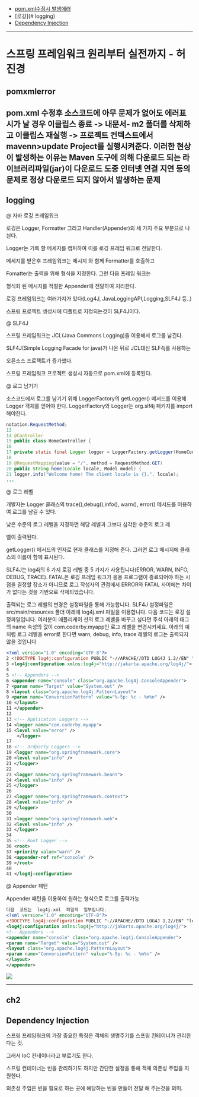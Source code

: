 - [pom.xml수정시 발생에러](#pomxmlerror)
- [로깅](# logging)
- [Dependency Injection](#ch2)
---

# 스프링 프레임워크 원리부터 실전까지 - 허진경

## pomxmlerror

pom.xml 수정후 소스코드에 아무 문제가 없어도 에러표시가 날 경우
이클립스 종료 -> 내문서- m2 폴더를 삭제하고 이클립스 재실행
-> 프로젝트 컨텍스트에서 mavenn>update Project를 실행시켜준다.
이러한 현상이 발생하는 이유는 Maven 도구에 의해 다운로드 되는 라이브러리파일(jar)이 다운로드 도중 인터넷 연결 지연 등의 문제로 정상 다운로드 되지 않아서 발생하는 문제
---

## logging

@ 자바 로깅 프레임워크

로깅은 Logger, Formatter 그리고 Handler(Appender)의 세 가지 주요 부분으로 나뉜다.

Logger는 기록 할 메세지를 캡처하여 이를 로깅 프레임 워크로 전달한다.

메세지를 받은후 프레임워크는 메시지 와 함께  Formatter를 호출하고

Fomatter는 출력을 위해 형식을 지정한다. 그런 다음 프레임 워크는

형식화 된 메시지를 적절한 Appender에 전달하여 처리한다.

로깅 프레임워크는 여러가지가 있다(Log4J, JavaLoggingAPI,Logging,SLF4J 등..)

스프링 프로젝트 생성시에 디폴트로 지정되는것이 SLF4J이다.

@ SLF4J

스프링 프레임워크는 JCL(Java Commons Logging)을 이용해서 로그를 남긴다.

SLF4J(Simple Logging Facade for java)가 나온 뒤로 JCL대신 SLF4j를 사용하는

오픈소스 프로젝트가 증가했다.

스프링 프레임워크 프로젝트 생성시 자동으로 pom.xml에 등록된다.

@ 로그 남기기

소스코드에서 로그를 남기기 위해 LoggerFactory의 getLogger() 메서드를 이용해 Logger 객체를 얻어야 한다. LoggerFactory와 Logger는 org.slf4j 패키지를 import해야한다.

```java
notation.RequestMethod;
13
14 @Controller
15 public class HomeController {
16
17 private static final Logger logger = LoggerFactory.getLogger(HomeController.class);
18
19 @RequestMapping(value = "/", method = RequestMethod.GET)
20 public String home(Locale locale, Model model) {
21 logger.info("Welcome home! The client locale is {}.", locale);
...
```


@ 로그 레벨

개발자는 Logger 클래스의 trace(),debug(),info(), warn(), error() 메서드를 이용하여 로그를 남길 수 있다.

낮은 수준의 로그 레벨을 지정하면 해당 레벨과 그보다 심각한 수준의 로그 레

벨이 출력된다.

getLogger() 메서드의 인자로 현재 클래스를 지정해 준다. 그러면 로그 메시지에 클래스의 이름이
함께 표시된다.


SLF4J는  log4j의  6  가지  로깅  레벨  중  5  가지가  사용됩니다(ERROR,
WARN,  INFO,  DEBUG,  TRACE).  FATAL은  로깅  프레임  워크가  응용  프로그램이  종료되어야  하는
시점을  결정할  장소가  아니므로  로그  작성자의  관점에서  ERROR와  FATAL  사이에는  차이가  없다는
것을  기반으로  삭제되었습니다.

출력되는  로그  레벨의  변경은  설정파일을  통해  가능합니다.  SLF4J  설정파일은  src/main/resources
폴더  아래에  log4j.xml  파일을  이용합니다.  다음  코드는  로깅  설정파일입니다.  여러분이  애플리케이
션의  로그  레벨을  바꾸고  싶다면  <!--  Application  Loggers  -->  주석  아래의  <logger>  태그의
name  속성의  값이  com.coderby.myapp인  로그  레벨을  변경시키세요.  아래의  예처럼  로그  레벨을
error로  한다면  warn,  debug,  info,  trace  레벨의  로그는  출력되지  않을  것입니다

```xml
<?xml version="1.0" encoding="UTF-8"?>
2 <!DOCTYPE log4j:configuration PUBLIC "-//APACHE//DTD LOG4J 1.2//EN" "log4j.dtd">
3 <log4j:configuration xmlns:log4j="http://jakarta.apache.org/log4j/">
4
5 <!-- Appenders -->
6 <appender name="console" class="org.apache.log4j.ConsoleAppender">
7 <param name="Target" value="System.out" />
8 <layout class="org.apache.log4j.PatternLayout">
9 <param name="ConversionPattern" value="%-5p: %c - %m%n" />
10 </layout>
11 </appender>
12
13 <!-- Application Loggers -->
14 <logger name="com.coderby.myapp">
15 <level value="error" />
    </logger>
17
18 <!-- 3rdparty Loggers -->
19 <logger name="org.springframework.core">
20 <level value="info" />
21 </logger>
22
23 <logger name="org.springframework.beans">
24 <level value="info" />
25 </logger>
26
27 <logger name="org.springframework.context">
28 <level value="info" />
29 </logger>
30
31 <logger name="org.springframework.web">
32 <level value="info" />
33 </logger>
34
35 <!-- Root Logger -->
36 <root>
37 <priority value="warn" />
38 <appender-ref ref="console" />
39 </root>
40
41 </log4j:configuration>
```

@ Appender 패턴

Appender 패턴을 이용하여 원하는 형식으로 로그를 출력가능

```xml
다음  코드는  log4j.xml  파일의  일부입니다.
<?xml version="1.0" encoding="UTF-8"?>
<!DOCTYPE log4j:configuration PUBLIC "-//APACHE//DTD LOG4J 1.2//EN" "log4j.dtd">
<log4j:configuration xmlns:log4j="http://jakarta.apache.org/log4j/">
<!-- Appenders -->
<appender name="console" class="org.apache.log4j.ConsoleAppender">
<param name="Target" value="System.out" />
<layout class="org.apache.log4j.PatternLayout">
<param name="ConversionPattern" value="%-5p: %c - %m%n" />
</layout>
</appender>
```

 ![](https://drive.google.com/uc?export=view&id=1_eNLCIYunDlBpN0bLT6VquJX55Piacqy)

 ---


 ## ch2

 Dependency Injection
 -

 스프링 프레임워크의 가장 중요한 특징은 객체의 생명주기를
 스프링 컨테이너가 관리한다는 것.

 그래서 IoC 컨테이너라고 부르기도 한다.

 스프링 컨테이너는 빈을 관리하기도 하지만 간단한 설정을 통해
 객체 의존성 주입을 지원한다.

 의존성 주입은 빈을 필요로 하는 곳에 해당하는 빈을 만들어 전달 해 주는것을 의미.
